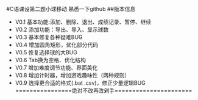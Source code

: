 #C语课设第二题小球移动
熟悉一下github
##版本信息                                                          
- V0.1 基本功能:添加、删除、退出、成绩记录、暂停、继续     
- V0.2 添加功能：导出、导入、显示球数                          
- V0.3 基本修复各种疑难BUG       
- V0.4 增加圆角矩形，优化部分代码                                   
- V0.5 修复选择球的大BUG      
- V0.6 Tab换为空格、优化结构
- V0.7 增加难度调节功能、界面美化
- V0.8 增加计时器，增加游戏趣味性（两种规则）       
- V0.9 选择更合适的格式(.bat .csv)，修正少量逻辑BUG
================绝对不改再改剁手======================

